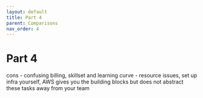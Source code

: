 ```yaml
---
layout: default
title: Part 4
parent: Comparisons
nav_order: 4
---
```


# Part 4

cons - confusing billing, skillset and learning curve - resource issues, set up infra yourself, AWS gives you the building blocks but does not abstract these tasks away from your team
